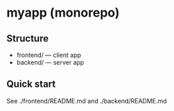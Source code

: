 # myapp (monorepo)

## Structure
- frontend/ — client app
- backend/ — server app

## Quick start
See ./frontend/README.md and ./backend/README.md
